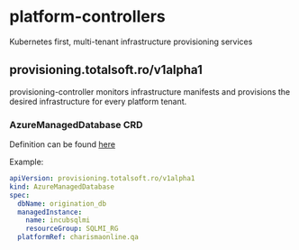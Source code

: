 # platform-controllers
Kubernetes first, multi-tenant infrastructure provisioning services


## provisioning.totalsoft.ro/v1alpha1 
provisioning-controller monitors infrastructure manifests and provisions the desired infrastructure for every platform tenant.

### AzureManagedDatabase CRD
Definition can be found [here](./helm/crds/provisioning.totalsoft.ro_azuremanageddatabases.yaml)

Example:
```yaml
apiVersion: provisioning.totalsoft.ro/v1alpha1
kind: AzureManagedDatabase
spec:
  dbName: origination_db
  managedInstance:
    name: incubsqlmi
    resourceGroup: SQLMI_RG
  platformRef: charismaonline.qa
```

